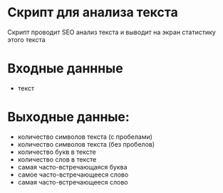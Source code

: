 # Скрипт для анализа текста
Скрипт проводит SEO анализ текста и выводит на экран
статистику этого текста

Входные даннные 
==================
* текст

Выходные данные:
==================
* количество символов текста (с пробелами)
* количество символов текста (без пробелов)
* количество букв в тексте
* количество слов в тексте
* самая часто-встречающаяся буква
* самое часто-встречающееся слово
* самая часто-встречающееся слово
